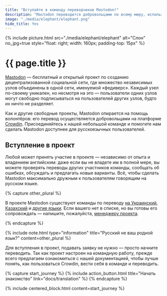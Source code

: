 ```yaml
---
title: "Вступайте в команду переводчиков Mastodon!"
description: "Mastodon переводится добровольцами по всему миру, использующими его ежедневно. Желаете помочь нам? Узнайте как вступить в команду!"
image: "./media/elephant/elephant.png"
hide_title: Yes
---
```


{% include picture.html src="./media/elephant/elephant" alt="Слон" no_jpg=true style="float: right; width: 160px; padding-top: 15px" %}

# {{ page.title }}

[Mastodon](https://joinmastodon.org/) — бесплатный и открытый проект по созданию децентрализованной социальной сети, где множество независимых узлов объединены в одной сети, именуемой «федиверс». Каждый узел по-своему уникален, но несмотря на это — пользователи одних узлов могут свободно подписываться на пользователей других узлов, будто их ничто не разделяет.

Как и другие свободные проекты, Mastodon опирается на помощь волонтёров: его перевод осуществляется добровольцами на платформе [Crowdin](https://ru.crowdin.com). Присоединяйтесь к нашей небольшой команде и помогите нам сделать Mastodon доступнее для русскоязычных пользователей.

## Вступление в проект

Любой может принять участие в проекте — независимо от опыта и владением английским: даже если вы не владете им в полной мере, вы можете проверять переводы других участников команды, сообщать об ошибках, обсуждать и предлагать новые варианты. Всё, чтобы сделать Mastodon максимально дружным к пользователям говорящим на русском языке.

{% capture other_plural %}

В проекте Mastodon существуют команды по переводу [на Украинский](https://uk.crowdin.com/project/mastodon/uk), [Казахский](https://ru.crowdin.com/project/mastodon/kk) и [другие языки](https://ru.crowdin.com/project/mastodon). Если вашего нет в списке, но вы готовы его сопровождать — напишите, пожалуйста, [менеджеру проекта](https://ru.crowdin.com/messages/create/13863933/359977).

{% endcapture %}

{% include note.html type="information" title="Русский не ваш родной язык?" content=other_plural %}

Для вступления в проект, подавать заявку не нужно — просто начните переводить. Так как проект настроен на командную работу, прежде всего предлагаем ознакомиться с нашей документацией, чтобы лучше понять, как пользоваться Crowdin, вести себя в команде и переводить.

{% capture start_journey %}
{% include action_button.html title="Начать знакомство" link="docs/translation" %}
{% endcapture %}

{% include centered_block.html content=start_journey %}

<div hidden>*Чтобы использовать Crowdin, вам должно быть не менее 13 лет. Для использования Crowdin в возрасте младше 16 лет, может потребоваться согласие родителя или опекуна. При регистрации на Crowdin, вы соглашаетесь с их [условиями использования сервиса][crowdin_tos]. Если вы не согласны с ними, вы не можете вступить в команду переводчиков Mastodon.*</div>

[mastodon_crowdin]: https://ru.crowdin.com/project/mastodon
[reverso_context]: https://context.reverso.net
[lingvo_live]: https://www.lingvolive.com
[crowdin_tos]: https://support.crowdin.com/terms/
